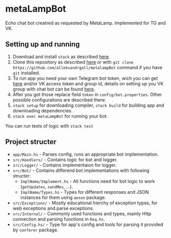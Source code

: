 # metaLampBot
Echo chat bot creatred as requested by MetaLamp. Implemented for TG and VK.
## Setting up and running
1. Download and install `stack` as described [here](https://docs.haskellstack.org/en/stable/install_and_upgrade/).
2. Clone this repository as described [here](https://docs.github.com/en/repositories/creating-and-managing-repositories/cloning-a-repository) or with `git clone https://github.com/alleksandrgall/metalampBot` command if you have `git` installed.
3. To run app you need your own Telegram bot token, wich you can get [here](https://telegram.me/BotFather) and/or VK access token and group id, details on setting up you VK group with chat bot can be found [here](https://dev.vk.com/api/bots/getting-started).
4. After you got those replace field `token` in `config/bot.properties`. Other possible configurations are described there.
5. `stack setup` for downloading compiler, 
   `stack build` for building app and downloading dependencies.
6. `stack exec metaLampBot` for running your bot.

You can run tests of logic with `stack test`

## Project structer
* `app/Main.hs` - Parses config, runs an appropriate bot implementation.
* `src/Handlers/` - Contains logic for bot and logger.
* `src/Logger/` - Contains implementaion for logger.
* `src/Bot/` - Contains differend bot implementations with following structer:
    * `ImplName/Implement.hs` - All functions need for bot logic to work (`getUpdates`, `sendMes`, ...).
    * `ImplName/Types.hs` - Types for different responses and JSON instances for them using `aeson` package.
* `src/Exceptions/` - Mostly educational hierchy of exception types, for web exceptions and parse exceptions. 
* `src/Internal/` - Commonly used functions and types, mainly Http connection and parsing functions in `Req.hs`.
* `src/Config.hs/` - Type for app's config and tools for parsing it provided by `conferer` package.